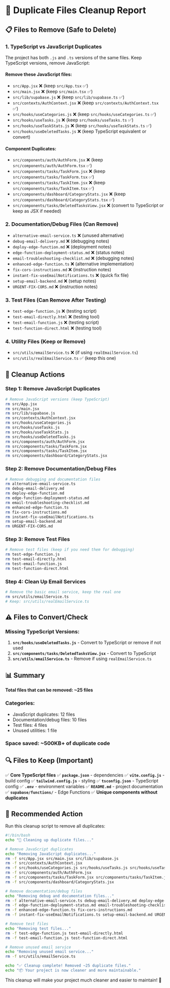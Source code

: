 # 🧹 Duplicate Files Cleanup Report

## 📋 **Files to Remove (Safe to Delete)**

### **1. TypeScript vs JavaScript Duplicates**
The project has both `.js` and `.ts` versions of the same files. Keep TypeScript versions, remove JavaScript:

#### **Remove these JavaScript files:**
- `src/App.jsx` ❌ (keep `src/App.tsx` ✅)
- `src/main.jsx` ❌ (keep `src/main.tsx` ✅)
- `src/lib/supabase.js` ❌ (keep `src/lib/supabase.ts` ✅)
- `src/contexts/AuthContext.jsx` ❌ (keep `src/contexts/AuthContext.tsx` ✅)
- `src/hooks/useCategories.js` ❌ (keep `src/hooks/useCategories.ts` ✅)
- `src/hooks/useTasks.js` ❌ (keep `src/hooks/useTasks.ts` ✅)
- `src/hooks/useTaskStats.js` ❌ (keep `src/hooks/useTaskStats.ts` ✅)
- `src/hooks/useDeletedTasks.js` ❌ (keep TypeScript equivalent or convert)

#### **Component Duplicates:**
- `src/components/auth/AuthForm.jsx` ❌ (keep `src/components/auth/AuthForm.tsx` ✅)
- `src/components/tasks/TaskForm.jsx` ❌ (keep `src/components/tasks/TaskForm.tsx` ✅)
- `src/components/tasks/TaskItem.jsx` ❌ (keep `src/components/tasks/TaskItem.tsx` ✅)
- `src/components/dashboard/CategoryStats.jsx` ❌ (keep `src/components/dashboard/CategoryStats.tsx` ✅)
- `src/components/tasks/DeletedTasksView.jsx` ❌ (convert to TypeScript or keep as JSX if needed)

### **2. Documentation/Debug Files (Can Remove)**
- `alternative-email-service.ts` ❌ (unused alternative)
- `debug-email-delivery.md` ❌ (debugging notes)
- `deploy-edge-function.md` ❌ (deployment notes)
- `edge-function-deployment-status.md` ❌ (status notes)
- `email-troubleshooting-checklist.md` ❌ (debugging notes)
- `enhanced-edge-function.ts` ❌ (alternative implementation)
- `fix-cors-instructions.md` ❌ (instruction notes)
- `instant-fix-useEmailNotifications.ts` ❌ (quick fix file)
- `setup-email-backend.md` ❌ (setup notes)
- `URGENT-FIX-CORS.md` ❌ (instruction notes)

### **3. Test Files (Can Remove After Testing)**
- `test-edge-function.js` ❌ (testing script)
- `test-email-directly.html` ❌ (testing tool)
- `test-email-function.js` ❌ (testing script)
- `test-function-direct.html` ❌ (testing tool)

### **4. Utility Files (Keep or Remove)**
- `src/utils/emailService.ts` ❌ (if using `realEmailService.ts`)
- `src/utils/realEmailService.ts` ✅ (keep this one)

## 🚀 **Cleanup Actions**

### **Step 1: Remove JavaScript Duplicates**
```bash
# Remove JavaScript versions (keep TypeScript)
rm src/App.jsx
rm src/main.jsx
rm src/lib/supabase.js
rm src/contexts/AuthContext.jsx
rm src/hooks/useCategories.js
rm src/hooks/useTasks.js
rm src/hooks/useTaskStats.js
rm src/hooks/useDeletedTasks.js
rm src/components/auth/AuthForm.jsx
rm src/components/tasks/TaskForm.jsx
rm src/components/tasks/TaskItem.jsx
rm src/components/dashboard/CategoryStats.jsx
```

### **Step 2: Remove Documentation/Debug Files**
```bash
# Remove debugging and documentation files
rm alternative-email-service.ts
rm debug-email-delivery.md
rm deploy-edge-function.md
rm edge-function-deployment-status.md
rm email-troubleshooting-checklist.md
rm enhanced-edge-function.ts
rm fix-cors-instructions.md
rm instant-fix-useEmailNotifications.ts
rm setup-email-backend.md
rm URGENT-FIX-CORS.md
```

### **Step 3: Remove Test Files**
```bash
# Remove test files (keep if you need them for debugging)
rm test-edge-function.js
rm test-email-directly.html
rm test-email-function.js
rm test-function-direct.html
```

### **Step 4: Clean Up Email Services**
```bash
# Remove the basic email service, keep the real one
rm src/utils/emailService.ts
# Keep: src/utils/realEmailService.ts
```

## ⚠️ **Files to Convert/Check**

### **Missing TypeScript Versions:**
1. **`src/hooks/useDeletedTasks.js`** - Convert to TypeScript or remove if not used
2. **`src/components/tasks/DeletedTasksView.jsx`** - Convert to TypeScript
3. **`src/utils/emailService.ts`** - Remove if using `realEmailService.ts`

## 📊 **Summary**

**Total files that can be removed: ~25 files**

### **Categories:**
- JavaScript duplicates: 12 files
- Documentation/debug files: 10 files  
- Test files: 4 files
- Unused utilities: 1 file

### **Space saved:** ~500KB+ of duplicate code

## 🔍 **Files to Keep (Important)**

✅ **Core TypeScript files**
✅ **`package.json`** - dependencies
✅ **`vite.config.js`** - build config
✅ **`tailwind.config.js`** - styling
✅ **`tsconfig.json`** - TypeScript config
✅ **`.env`** - environment variables
✅ **`README.md`** - project documentation
✅ **`supabase/functions/`** - Edge Functions
✅ **Unique components without duplicates**

## 🎯 **Recommended Action**

Run this cleanup script to remove all duplicates:

```bash
#!/bin/bash
echo "🧹 Cleaning up duplicate files..."

# Remove JavaScript duplicates
echo "Removing JavaScript duplicates..."
rm -f src/App.jsx src/main.jsx src/lib/supabase.js
rm -f src/contexts/AuthContext.jsx
rm -f src/hooks/useCategories.js src/hooks/useTasks.js src/hooks/useTaskStats.js src/hooks/useDeletedTasks.js
rm -f src/components/auth/AuthForm.jsx
rm -f src/components/tasks/TaskForm.jsx src/components/tasks/TaskItem.jsx
rm -f src/components/dashboard/CategoryStats.jsx

# Remove documentation/debug files
echo "Removing debug and documentation files..."
rm -f alternative-email-service.ts debug-email-delivery.md deploy-edge-function.md
rm -f edge-function-deployment-status.md email-troubleshooting-checklist.md
rm -f enhanced-edge-function.ts fix-cors-instructions.md
rm -f instant-fix-useEmailNotifications.ts setup-email-backend.md URGENT-FIX-CORS.md

# Remove test files
echo "Removing test files..."
rm -f test-edge-function.js test-email-directly.html
rm -f test-email-function.js test-function-direct.html

# Remove unused email service
echo "Removing unused email service..."
rm -f src/utils/emailService.ts

echo "✅ Cleanup complete! Removed ~25 duplicate files."
echo "📦 Your project is now cleaner and more maintainable."
```

This cleanup will make your project much cleaner and easier to maintain! 🎉